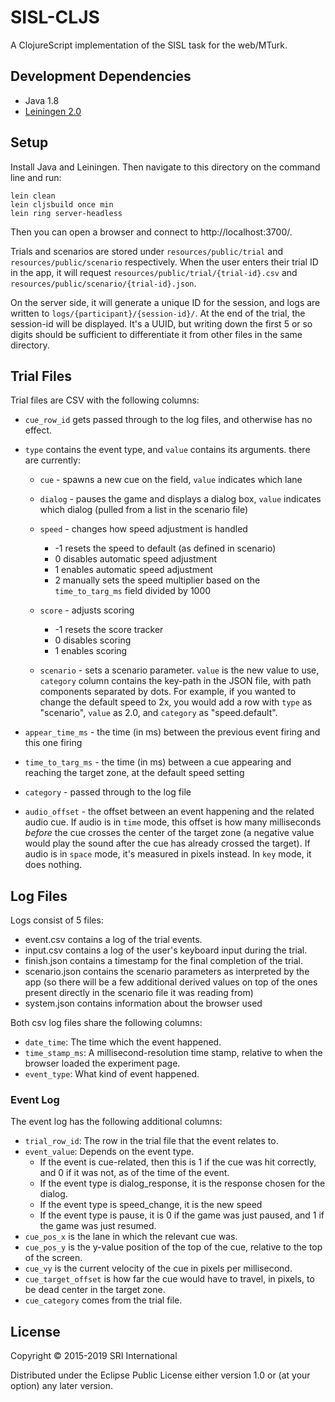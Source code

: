 # SISL-CLJS

A ClojureScript implementation of the SISL task for the web/MTurk.

## Development Dependencies

- Java 1.8
- [Leiningen 2.0](https://github.com/technomancy/leiningen)

## Setup

Install Java and Leiningen. Then navigate to this directory on the command line and run:

    lein clean
    lein cljsbuild once min
    lein ring server-headless

Then you can open a browser and connect to http://localhost:3700/.

Trials and scenarios are stored under `resources/public/trial` and `resources/public/scenario` respectively. When the user enters their trial ID in the app, it will request `resources/public/trial/{trial-id}.csv` and `resources/public/scenario/{trial-id}.json`.

On the server side, it will generate a unique ID for the session, and logs are written to `logs/{participant}/{session-id}/`. At the end of the trial, the session-id will be displayed. It's a UUID, but writing down the first 5 or so digits should be sufficient to differentiate it from other files in the same directory.

## Trial Files

Trial files are CSV with the following columns:

- `cue_row_id` gets passed through to the log files, and otherwise has no effect.
- `type` contains the event type, and `value` contains its arguments. there are currently:
  - `cue` - spawns a new cue on the field, `value` indicates which lane
  - `dialog` - pauses the game and displays a dialog box, `value` indicates which dialog (pulled from a list in the scenario file)
  - `speed` - changes how speed adjustment is handled
	- -1 resets the speed to default (as defined in scenario)
	- 0 disables automatic speed adjustment
	- 1 enables automatic speed adjustment
	- 2 manually sets the speed multiplier based on the `time_to_targ_ms` field divided by 1000

  - `score` - adjusts scoring
	- -1 resets the score tracker
	- 0 disables scoring
	- 1 enables scoring

  - `scenario` - sets a scenario parameter. `value` is the new value to use, `category` column contains the key-path in the JSON file, with path components separated by dots. For example, if you wanted to change the default speed to 2x, you would add a row with `type` as "scenario", `value` as 2.0, and `category` as "speed.default".

- `appear_time_ms` - the time (in ms) between the previous event firing and this one firing
- `time_to_targ_ms` - the time (in ms) between a cue appearing and reaching the target zone, at the default speed setting
- `category` - passed through to the log file

- `audio_offset` - the offset between an event happening and the related audio cue. If audio is in `time` mode, this offset is how many milliseconds *before* the cue crosses the center of the target zone (a negative value would play the sound after the cue has already crossed the target). If audio is in `space` mode, it's measured in pixels instead. In `key` mode, it does nothing.

## Log Files

Logs consist of 5 files:

- event.csv contains a log of the trial events.
- input.csv contains a log of the user's keyboard input during the trial.
- finish.json contains a timestamp for the final completion of the trial.
- scenario.json contains the scenario parameters as interpreted by the app
  (so there will be a few additional derived values on top of the ones present
  directly in the scenario file it was reading from)
- system.json contains information about the browser used

Both csv log files share the following columns:

- `date_time`: The time which the event happened.
- `time_stamp_ms`: A millisecond-resolution time stamp, relative to when the browser loaded the experiment page.
- `event_type`: What kind of event happened.

### Event Log

The event log has the following additional columns:

- `trial_row_id`: The row in the trial file that the event relates to.
- `event_value`: Depends on the event type.
  - If the event is cue-related, then this is 1 if the cue was hit correctly, and 0 if it was not, as of the time of the event.
  - If the event type is dialog_response, it is the response chosen for the dialog.
  - If the event type is speed_change, it is the new speed
  - If the event type is pause, it is 0 if the game was just paused, and 1 if the game was just resumed.
- `cue_pos_x` is the lane in which the relevant cue was.
- `cue_pos_y` is the y-value position of the top of the cue, relative to the top of the screen.
- `cue_vy` is the current velocity of the cue in pixels per millisecond.
- `cue_target_offset` is how far the cue would have to travel, in pixels, to be dead center in the target zone.
- `cue_category` comes from the trial file.

## License

Copyright © 2015-2019 SRI International

Distributed under the Eclipse Public License either version 1.0 or (at your option) any later version.
